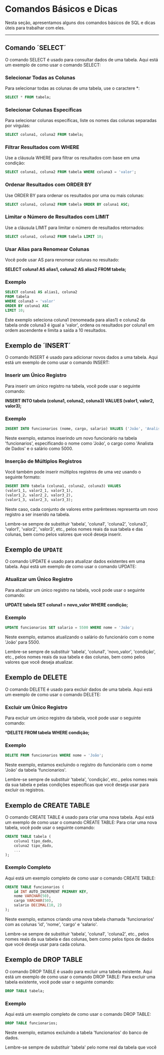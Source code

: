 # Comandos Básicos e Dicas
Nesta seção, apresentamos alguns dos comandos básicos de SQL e dicas úteis para trabalhar com eles.
____


## Comando ´SELECT´
O comando SELECT é usado para consultar dados de uma tabela. Aqui está um exemplo de como usar o comando SELECT:

### Selecionar Todas as Colunas

Para selecionar todas as colunas de uma tabela, use o caractere *:

```sql
SELECT * FROM tabela;
```


### Selecionar Colunas Específicas
Para selecionar colunas específicas, liste os nomes das colunas separadas por vírgulas:

```sql
SELECT coluna1, coluna2 FROM tabela;
```


### Filtrar Resultados com WHERE
Use a cláusula WHERE para filtrar os resultados com base em uma condição:

```sql
SELECT coluna1, coluna2 FROM tabela WHERE coluna3 = 'valor';
```


### Ordenar Resultados com ORDER BY

Use ORDER BY para ordenar os resultados por uma ou mais colunas:
```sql
SELECT coluna1, coluna2 FROM tabela ORDER BY coluna1 ASC;
```


### Limitar o Número de Resultados com LIMIT

Use a cláusula LIMIT para limitar o número de resultados retornados:
```sql
SELECT coluna1, coluna2 FROM tabela LIMIT 10;
```


### Usar Alias para Renomear Colunas

Você pode usar AS para renomear colunas no resultado:

**SELECT coluna1 AS alias1, coluna2 AS alias2 FROM tabela;**

### Exemplo 

```sql
SELECT coluna1 AS alias1, coluna2 
FROM tabela 
WHERE coluna3 = 'valor' 
ORDER BY coluna1 ASC 
LIMIT 10;
```

Este exemplo seleciona coluna1 (renomeada para alias1) e coluna2 da tabela onde coluna3 é igual a 'valor', ordena os resultados por coluna1 em ordem ascendente e limita a saída a 10 resultados.



## Exemplo de ´INSERT´

O comando INSERT é usado para adicionar novos dados a uma tabela. Aqui está um exemplo de como usar o comando INSERT:

### Inserir um Único Registro

Para inserir um único registro na tabela, você pode usar o seguinte comando:

**INSERT INTO tabela (coluna1, coluna2, coluna3) VALUES (valor1, valor2, valor3);**

### Exemplo 

```sql
INSERT INTO funcionarios (nome, cargo, salario) VALUES ('João', 'Analista de Dados', 5000);
```

Neste exemplo, estamos inserindo um novo funcionário na tabela 'funcionarios', especificando o nome como 'João', o cargo como 'Analista de Dados' e o salário como 5000.


### Inserção de Múltiplos Registros

Você também pode inserir múltiplos registros de uma vez usando o seguinte formato:

```sql
INSERT INTO tabela (coluna1, coluna2, coluna3) VALUES
(valor1_1, valor2_1, valor3_1),
(valor1_2, valor2_2, valor3_2),
(valor1_3, valor2_3, valor3_3);
```

Neste caso, cada conjunto de valores entre parênteses representa um novo registro a ser inserido na tabela.

Lembre-se sempre de substituir 'tabela', 'coluna1', 'coluna2', 'coluna3', 'valor1', 'valor2', 'valor3', etc., pelos nomes reais da sua tabela e das colunas, bem como pelos valores que você deseja inserir.



## Exemplo de `UPDATE`

O comando UPDATE é usado para atualizar dados existentes em uma tabela. Aqui está um exemplo de como usar o comando UPDATE:

### Atualizar um Único Registro

Para atualizar um único registro na tabela, você pode usar o seguinte comando:

**UPDATE tabela SET coluna1 = novo_valor WHERE condição;**

### Exemplo 

```sql
UPDATE funcionarios SET salario = 5500 WHERE nome = 'João';
```

Neste exemplo, estamos atualizando o salário do funcionário com o nome 'João' para 5500.

Lembre-se sempre de substituir 'tabela', 'coluna1', 'novo_valor', 'condição', etc., pelos nomes reais da sua tabela e das colunas, bem como pelos valores que você deseja atualizar.



## Exemplo de DELETE

O comando DELETE é usado para excluir dados de uma tabela. Aqui está um exemplo de como usar o comando DELETE:

### Excluir um Único Registro

Para excluir um único registro da tabela, você pode usar o seguinte comando:

***DELETE FROM tabela WHERE condição;**

### Exemplo 

```sql
DELETE FROM funcionarios WHERE nome = 'João';
```

Neste exemplo, estamos excluindo o registro do funcionário com o nome 'João' da tabela 'funcionarios'.

Lembre-se sempre de substituir 'tabela', 'condição', etc., pelos nomes reais da sua tabela e pelas condições específicas que você deseja usar para excluir os registros.



## Exemplo de CREATE TABLE

O comando CREATE TABLE é usado para criar uma nova tabela. Aqui está um exemplo de como usar o comando CREATE TABLE:
Para criar uma nova tabela, você pode usar o seguinte comando:

```sql
CREATE TABLE tabela (
    coluna1 tipo_dado,
    coluna2 tipo_dado,
    ...
);
```

### Exemplo Completo

Aqui está um exemplo completo de como usar o comando CREATE TABLE:

```sql
CREATE TABLE funcionarios (
    id INT AUTO_INCREMENT PRIMARY KEY,
    nome VARCHAR(50),
    cargo VARCHAR(50),
    salario DECIMAL(10, 2)
);
```

Neste exemplo, estamos criando uma nova tabela chamada 'funcionarios' com as colunas 'id', 'nome', 'cargo' e 'salario'.

Lembre-se sempre de substituir 'tabela', 'coluna1', 'coluna2', etc., pelos nomes reais da sua tabela e das colunas, bem como pelos tipos de dados que você deseja usar para cada coluna.



## Exemplo de DROP TABLE
O comando DROP TABLE é usado para excluir uma tabela existente. Aqui está um exemplo de como usar o comando DROP TABLE:
Para excluir uma tabela existente, você pode usar o seguinte comando:

```sql
DROP TABLE tabela;
```

### Exemplo

Aqui está um exemplo completo de como usar o comando DROP TABLE:

```sql
DROP TABLE funcionarios;
```
Neste exemplo, estamos excluindo a tabela 'funcionarios' do banco de dados.

Lembre-se sempre de substituir 'tabela' pelo nome real da tabela que você




